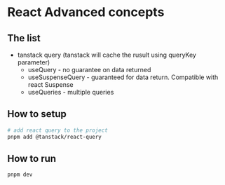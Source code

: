 # React Advanced concepts

## The list
- tanstack query (tanstack will cache the rusult using queryKey parameter)
  - useQuery - no guarantee on data returned
  - useSuspenseQuery - guaranteed for data return. Compatible with react Suspense
  - useQueries - multiple queries

## How to setup
```bash
# add react query to the project
pnpm add @tanstack/react-query
```

## How to run
```bash
pnpm dev
```
